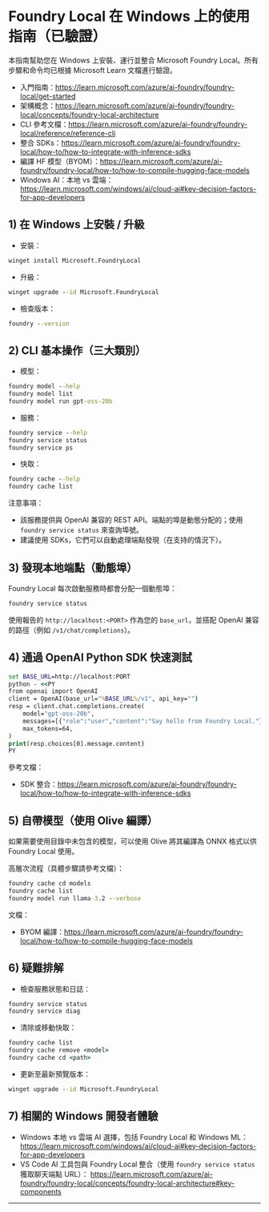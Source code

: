 <!--
CO_OP_TRANSLATOR_METADATA:
{
  "original_hash": "070a706937c5ac9feb45693b8c572d25",
  "translation_date": "2025-09-22T16:57:23+00:00",
  "source_file": "Module07/foundrylocal.md",
  "language_code": "mo"
}
-->
# Foundry Local 在 Windows 上的使用指南（已驗證）

本指南幫助您在 Windows 上安裝、運行並整合 Microsoft Foundry Local。所有步驟和命令均已根據 Microsoft Learn 文檔進行驗證。

- 入門指南：https://learn.microsoft.com/azure/ai-foundry/foundry-local/get-started
- 架構概念：https://learn.microsoft.com/azure/ai-foundry/foundry-local/concepts/foundry-local-architecture
- CLI 參考文檔：https://learn.microsoft.com/azure/ai-foundry/foundry-local/reference/reference-cli
- 整合 SDKs：https://learn.microsoft.com/azure/ai-foundry/foundry-local/how-to/how-to-integrate-with-inference-sdks
- 編譯 HF 模型（BYOM）：https://learn.microsoft.com/azure/ai-foundry/foundry-local/how-to/how-to-compile-hugging-face-models
- Windows AI：本地 vs 雲端：https://learn.microsoft.com/windows/ai/cloud-ai#key-decision-factors-for-app-developers

## 1) 在 Windows 上安裝 / 升級

- 安裝：
```cmd
winget install Microsoft.FoundryLocal
```
- 升級：
```cmd
winget upgrade --id Microsoft.FoundryLocal
```
- 檢查版本：
```cmd
foundry --version
```


## 2) CLI 基本操作（三大類別）

- 模型：
```cmd
foundry model --help
foundry model list
foundry model run gpt-oss-20b
```
- 服務：
```cmd
foundry service --help
foundry service status
foundry service ps
```
- 快取：
```cmd
foundry cache --help
foundry cache list
```

注意事項：
- 該服務提供與 OpenAI 兼容的 REST API。端點的埠是動態分配的；使用 `foundry service status` 來查詢埠號。
- 建議使用 SDKs，它們可以自動處理端點發現（在支持的情況下）。

## 3) 發現本地端點（動態埠）

Foundry Local 每次啟動服務時都會分配一個動態埠：
```cmd
foundry service status
```
使用報告的 `http://localhost:<PORT>` 作為您的 `base_url`，並搭配 OpenAI 兼容的路徑（例如 `/v1/chat/completions`）。

## 4) 通過 OpenAI Python SDK 快速測試

```cmd
set BASE_URL=http://localhost:PORT
python - <<PY
from openai import OpenAI
client = OpenAI(base_url="%BASE_URL%/v1", api_key="")
resp = client.chat.completions.create(
    model="gpt-oss-20b",
    messages=[{"role":"user","content":"Say hello from Foundry Local."}],
    max_tokens=64,
)
print(resp.choices[0].message.content)
PY
```
參考文檔：
- SDK 整合：https://learn.microsoft.com/azure/ai-foundry/foundry-local/how-to/how-to-integrate-with-inference-sdks

## 5) 自帶模型（使用 Olive 編譯）

如果需要使用目錄中未包含的模型，可以使用 Olive 將其編譯為 ONNX 格式以供 Foundry Local 使用。

高層次流程（具體步驟請參考文檔）：
```cmd
foundry cache cd models
foundry cache list
foundry model run llama-3.2 --verbose
```
文檔：
- BYOM 編譯：https://learn.microsoft.com/azure/ai-foundry/foundry-local/how-to/how-to-compile-hugging-face-models

## 6) 疑難排解

- 檢查服務狀態和日誌：
```cmd
foundry service status
foundry service diag
```
- 清除或移動快取：
```cmd
foundry cache list
foundry cache remove <model>
foundry cache cd <path>
```
- 更新至最新預覽版本：
```cmd
winget upgrade --id Microsoft.FoundryLocal
```


## 7) 相關的 Windows 開發者體驗

- Windows 本地 vs 雲端 AI 選擇，包括 Foundry Local 和 Windows ML：
  https://learn.microsoft.com/windows/ai/cloud-ai#key-decision-factors-for-app-developers
- VS Code AI 工具包與 Foundry Local 整合（使用 `foundry service status` 獲取聊天端點 URL）：
  https://learn.microsoft.com/azure/ai-foundry/foundry-local/concepts/foundry-local-architecture#key-components

---

